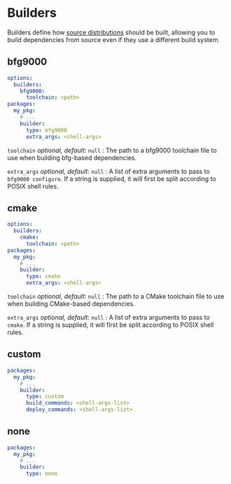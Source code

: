 # Builders

Builders define how [source distributions](packages.md#source-distributions)
should be built, allowing you to build dependencies from source even if they use
a different build system.

## bfg9000

```yaml
options:
  builders:
    bfg9000:
      toolchain: <path>
packages:
  my_pkg:
    # ...
    builder:
      type: bfg9000
      extra_args: <shell-args>
```

`toolchain` <span class="subtitle">*optional, default*: `null`</span>
: The path to a bfg9000 toolchain file to use when building bfg-based
  dependencies.

`extra_args` <span class="subtitle">*optional, default*: `null`</span>
: A list of extra arguments to pass to `bfg9000 configure`. If a string is
  supplied, it will first be split according to POSIX shell rules.

## cmake

```yaml
options:
  builders:
    cmake:
      toolchain: <path>
packages:
  my_pkg:
    # ...
    builder:
      type: cmake
      extra_args: <shell-args>
```

`toolchain` <span class="subtitle">*optional, default*: `null`</span>
: The path to a CMake toolchain file to use when building CMake-based
  dependencies.

`extra_args` <span class="subtitle">*optional, default*: `null`</span>
: A list of extra arguments to pass to `cmake`. If a string is
  supplied, it will first be split according to POSIX shell rules.

## custom

```yaml
packages:
  my_pkg:
    # ...
    builder:
      type: custom
      build_commands: <shell-args-list>
      deploy_commands: <shell-args-list>
```

## none

```yaml
packages:
  my_pkg:
    # ...
    builder:
      type: none
```
